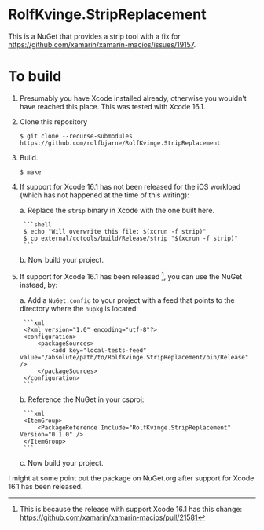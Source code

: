 # RolfKvinge.StripReplacement

This is a NuGet that provides a strip tool with a fix for https://github.com/xamarin/xamarin-macios/issues/19157.

# To build

1. Presumably you have Xcode installed already, otherwise you wouldn't have reached this place. This was tested with Xcode 16.1.

2. Clone this repository

	```shell
	$ git clone --recurse-submodules https://github.com/rolfbjarne/RolfKvinge.StripReplacement
	```

3. Build.

	```shell
	$ make
	```

4. If support for Xcode 16.1 has not been released for the iOS workload (which has not happened at the time of this writing):

	a. Replace the `strip` binary in Xcode with the one built here.

		```shell
		$ echo "Will overwrite this file: $(xcrun -f strip)"
		$ cp external/cctools/build/Release/strip "$(xcrun -f strip)"
		```

	b. Now build your project.

5. If support for Xcode 16.1 has been released [^1], you can use the NuGet instead, by:

	a. Add a `NuGet.config` to your project with a feed that points to the directory where the `nupkg` is located:

		```xml
		<?xml version="1.0" encoding="utf-8"?>
		<configuration>
			<packageSources>
				<add key="local-tests-feed" value="/absolute/path/to/RolfKvinge.StripReplacement/bin/Release" />
			</packageSources>
		</configuration>
		```

	b. Reference the NuGet in your csproj:

		```xml
		<ItemGroup>
			<PackageReference Include="RolfKvinge.StripReplacement" Version="0.1.0" />
		</ItemGroup>
		```

	c. Now build your project.

I might at some point put the package on NuGet.org after support for Xcode 16.1 has been released.

[^1]: This is because the release with support Xcode 16.1 has this change: https://github.com/xamarin/xamarin-macios/pull/21581
